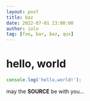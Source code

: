 ```yaml
---
layout: post
title: baz
date: 2022-07-01 23:00:00
author: iolo
tag: [foo, bar, baz, qux]
---
```

# hello, world

```js
console.log('hello,world!');
```

may the **SOURCE** be with you...

